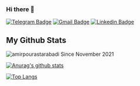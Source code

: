 ### Hi there 👋 <br>
[![Telegram Badge](https://img.shields.io/badge/-Telegram-blue?style=flat&logo=telegram&logoColor=white&link=https://t.me/amirPourastarabadi)](https://t.me/amirPourastarabadi)
[![Gmail Badge](https://img.shields.io/badge/-amirpourastarabadi@gmail.com-c14438?style=flat&logo=Gmail&logoColor=white&link=mailto:amirpourastarabadi@gmail.com)](mailto:amirpourastarabadi@gmail.com)
[![Linkedin Badge](https://img.shields.io/badge/-Amir%20Pourastarabadi-0072b1?style=flat&logo=Linkedin&logoColor=white&link=https://www.linkedin.com/in/amir-pourastarabadi/)](https://www.linkedin.com/in/amir-pourastarabadi/) 

## My Github Stats


<p align=left> <img src=https://komarev.com/ghpvc/?username=amirpourastarabadi alt=amirpourastarabadi /> Since November 2021</p>

[![Anurag's github stats](https://github-readme-stats.vercel.app/api?username=amirpourastarabadi&count_private=true&show_icons=true&include_all_commits=true)](https://github.com/anuraghazra/github-readme-stats)

[![Top Langs](https://github-readme-stats.vercel.app/api/top-langs/?username=amirpourastarabadi&layout=compact)](https://github.com/amirpourastarabadi)



<!--
**amirpourastarabadi/amirpourastarabadi** is a ✨ _special_ ✨ repository because its `README.md` (this file) appears on your GitHub profile.

Here are some ideas to get you started:

- 🔭 I’m currently working on ...
- 🌱 I’m currently learning ...
- 👯 I’m looking to collaborate on ...
- 🤔 I’m looking for help with ...
- 💬 Ask me about ...
- 📫 How to reach me: ...
- 😄 Pronouns: ...
- ⚡ Fun fact: ...
-->
